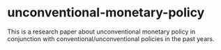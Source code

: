# unconventional-monetary-policy
This is a research paper about unconventional monetary policy in conjunction with conventional/unconventional policies in the past years.
